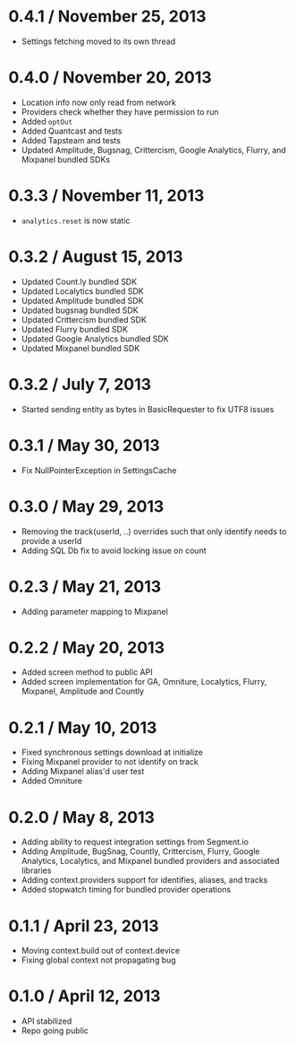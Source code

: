 
0.4.1 / November 25, 2013
=================
* Settings fetching moved to its own thread

0.4.0 / November 20, 2013
=================
* Location info now only read from network
* Providers check whether they have permission to run
* Added `optOut`
* Added Quantcast and tests
* Added Tapsteam and tests
* Updated Amplitude, Bugsnag, Crittercism, Google Analytics, Flurry, and Mixpanel bundled SDKs

0.3.3 / November 11, 2013
=================
* `analytics.reset` is now static

0.3.2 / August 15, 2013
=================
* Updated Count.ly bundled SDK
* Updated Localytics bundled SDK
* Updated Amplitude bundled SDK
* Updated bugsnag bundled SDK
* Updated Crittercism bundled SDK
* Updated Flurry bundled SDK
* Updated Google Analytics bundled SDK
* Updated Mixpanel bundled SDK

0.3.2 / July 7, 2013
=================
* Started sending entity as bytes in BasicRequester to fix UTF8 issues

0.3.1 / May 30, 2013
=================
* Fix NullPointerException in SettingsCache

0.3.0 / May 29, 2013
=================
* Removing the track(userId, ..) overrides such that only identify needs to provide a userId
* Adding SQL Db fix to avoid locking issue on count

0.2.3 / May 21, 2013
=================
* Adding parameter mapping to Mixpanel

0.2.2 / May 20, 2013
=================
* Added screen method to public API
* Added screen implementation for GA, Omniture, Localytics, Flurry, Mixpanel, Amplitude and Countly

0.2.1 / May 10, 2013
=================
* Fixed synchronous settings download at initialize
* Fixing Mixpanel provider to not identify on track
* Adding Mixpanel alias'd user test
* Added Omniture

0.2.0 / May 8, 2013
=================
* Adding ability to request integration settings from Segment.io
* Adding Amplitude, BugSnag, Countly, Crittercism, Flurry, Google Analytics, Localytics, and Mixpanel bundled providers and associated libraries
* Adding context.providers support for identifies, aliases, and tracks
* Added stopwatch timing for bundled provider operations

0.1.1 / April 23, 2013
=================
* Moving context.build out of context.device
* Fixing global context not propagating bug

0.1.0 / April 12, 2013
=================
* API stabilized
* Repo going public
